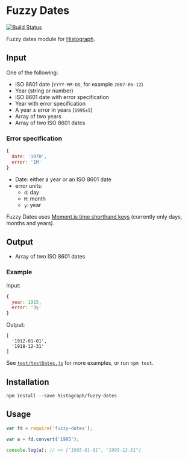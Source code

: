 # Fuzzy Dates

[![Build Status](https://travis-ci.org/histograph/fuzzy-dates.svg)](https://travis-ci.org/histograph/fuzzy-dates)

Fuzzy dates module for [Histograph](https://github.com/histograph/histograph).

## Input

One of the following:

- ISO 8601 date (`YYYY-MM-DD`, for example `2007-06-12`)
- Year (string or number)
- ISO 8601 date with error specification
- Year with error specification
- A year ± error in years (`1995±5`)
- Array of two years
- Array of two ISO 8601 dates

### Error specification

```js
{
  date: '1970',
  error: '1M'
}
```

- Date: either a year or an ISO 8601 date
- error units:
  - `d`: day
  - `M`: month
  - `y`: year

Fuzzy Dates uses [Moment.js time shorthand keys](http://momentjs.com/docs/#/manipulating/add/) (currently only days, months and years).

## Output

- Array of two ISO 8601 dates

### Example

Input:

```js
{
  year: 1915,
  error: '3y'
}
```

Output:

```
[
  '1912-01-01',
  '1918-12-31'
]
```

See [`test/testDates.js`](test/testDates.js) for more examples, or run `npm test`.

## Installation

    npm install --save histograph/fuzzy-dates

## Usage

```js
var fd = require('fuzzy-dates');

var a = fd.convert('1995');

console.log(a); // => ["1995-01-01", "1995-12-31"]
```